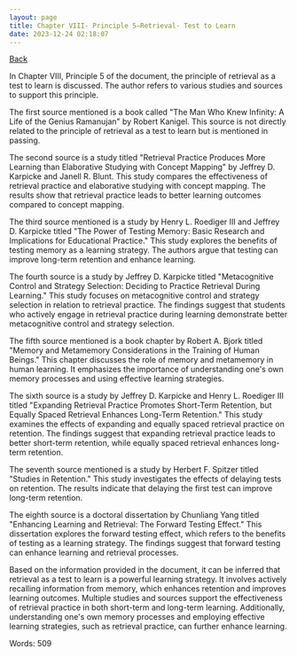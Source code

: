 ```yaml
---
layout: page
title: Chapter VIII- Principle 5—Retrieval- Test to Learn
date: 2023-12-24 02:18:07
---
```


[Back](./)


In Chapter VIII, Principle 5 of the document, the principle of retrieval as a test to learn is discussed. The author refers to various studies and sources to support this principle.

The first source mentioned is a book called "The Man Who Knew Infinity: A Life of the Genius Ramanujan" by Robert Kanigel. This source is not directly related to the principle of retrieval as a test to learn but is mentioned in passing.

The second source is a study titled "Retrieval Practice Produces More Learning than Elaborative Studying with Concept Mapping" by Jeffrey D. Karpicke and Janell R. Blunt. This study compares the effectiveness of retrieval practice and elaborative studying with concept mapping. The results show that retrieval practice leads to better learning outcomes compared to concept mapping.

The third source mentioned is a study by Henry L. Roediger III and Jeffrey D. Karpicke titled "The Power of Testing Memory: Basic Research and Implications for Educational Practice." This study explores the benefits of testing memory as a learning strategy. The authors argue that testing can improve long-term retention and enhance learning.

The fourth source is a study by Jeffrey D. Karpicke titled "Metacognitive Control and Strategy Selection: Deciding to Practice Retrieval During Learning." This study focuses on metacognitive control and strategy selection in relation to retrieval practice. The findings suggest that students who actively engage in retrieval practice during learning demonstrate better metacognitive control and strategy selection.

The fifth source mentioned is a book chapter by Robert A. Bjork titled "Memory and Metamemory Considerations in the Training of Human Beings." This chapter discusses the role of memory and metamemory in human learning. It emphasizes the importance of understanding one's own memory processes and using effective learning strategies.

The sixth source is a study by Jeffrey D. Karpicke and Henry L. Roediger III titled "Expanding Retrieval Practice Promotes Short-Term Retention, but Equally Spaced Retrieval Enhances Long-Term Retention." This study examines the effects of expanding and equally spaced retrieval practice on retention. The findings suggest that expanding retrieval practice leads to better short-term retention, while equally spaced retrieval enhances long-term retention.

The seventh source mentioned is a study by Herbert F. Spitzer titled "Studies in Retention." This study investigates the effects of delaying tests on retention. The results indicate that delaying the first test can improve long-term retention.

The eighth source is a doctoral dissertation by Chunliang Yang titled "Enhancing Learning and Retrieval: The Forward Testing Effect." This dissertation explores the forward testing effect, which refers to the benefits of testing as a learning strategy. The findings suggest that forward testing can enhance learning and retrieval processes.

Based on the information provided in the document, it can be inferred that retrieval as a test to learn is a powerful learning strategy. It involves actively recalling information from memory, which enhances retention and improves learning outcomes. Multiple studies and sources support the effectiveness of retrieval practice in both short-term and long-term learning. Additionally, understanding one's own memory processes and employing effective learning strategies, such as retrieval practice, can further enhance learning.

Words: 509